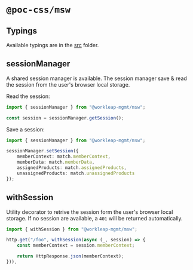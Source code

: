 # `@poc-css/msw`

## Typings

Available typings are in the [src](./src) folder.

## sessionManager

A shared session manager is available. The session manager save & read the session from the user's browser local storage.

Read the session:

```ts
import { sessionManager } from "@workleap-mgmt/msw";

const session = sessionManager.getSession();
```

Save a session:

```ts
import { sessionManager } from "@workleap-mgmt/msw";

sessionManager.setSession({
    memberContext: match.memberContext,
    memberData: match.memberData,
    assignedProducts: match.assignedProducts,
    unassignedProducts: match.unassignedProducts
});
```

## withSession

Utility decorator to retrive the session form the user's browser local storage. If no session are available, a `401` will be returned automatically.

```ts
import { withSession } from "@workleap-mgmt/msw";

http.get("/foo", withSession(async (_, session) => {
    const memberContext = session.memberContext;

    return HttpResponse.json(memberContext);
})),
```
